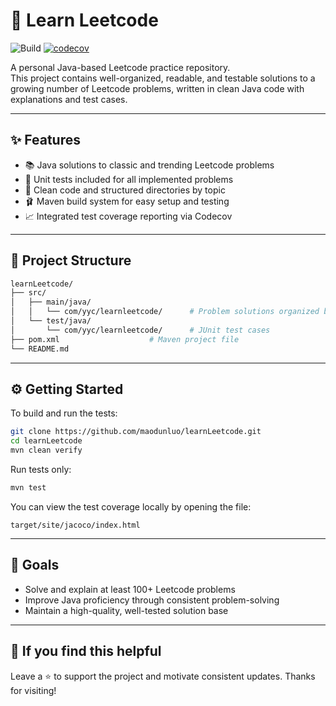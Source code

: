 # 🚀 Learn Leetcode

![Build](https://github.com/maodunluo/learnLeetcode/actions/workflows/test.yml/badge.svg)
[![codecov](https://codecov.io/gh/maodunluo/learnLeetcode/branch/master/graph/badge.svg)](https://codecov.io/gh/maodunluo/learnLeetcode)


A personal Java-based Leetcode practice repository.\
This project contains well-organized, readable, and testable solutions to a growing number of Leetcode problems, written in clean Java code with explanations and test cases.

&#x20;&#x20;

---

## ✨ Features

- 📚 Java solutions to classic and trending Leetcode problems
- 🧪 Unit tests included for all implemented problems
- 🧹 Clean code and structured directories by topic
- 🩰 Maven build system for easy setup and testing
- 📈 Integrated test coverage reporting via Codecov

---

## 📂 Project Structure

```bash
learnLeetcode/
├── src/
│   ├── main/java/
│   │   └── com/yyc/learnleetcode/      # Problem solutions organized by topic
│   └── test/java/
│       └── com/yyc/learnleetcode/      # JUnit test cases
├── pom.xml                    # Maven project file
└── README.md
```

---

## ⚙️ Getting Started

To build and run the tests:

```bash
git clone https://github.com/maodunluo/learnLeetcode.git
cd learnLeetcode
mvn clean verify
```

Run tests only:

```bash
mvn test
```

You can view the test coverage locally by opening the file:

```
target/site/jacoco/index.html
```

---

## 🎯 Goals

- Solve and explain at least 100+ Leetcode problems
- Improve Java proficiency through consistent problem-solving
- Maintain a high-quality, well-tested solution base

---



## 🌟 If you find this helpful

Leave a ⭐ to support the project and motivate consistent updates. Thanks for visiting!

